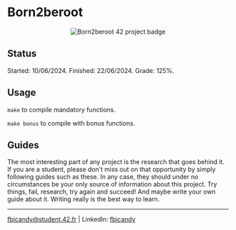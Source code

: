 # Born2beroot

<p align="center">
  <img src="https://github.com/FreddyBicandy50/42draft/blob/main/42_badges/libfte.png?raw=true" alt="Born2beroot 42 project badge"/>
</p>

## Status
Started: 10/06/2024.
Finished: 22/06/2024.
Grade: 125%.

## Usage
``make`` to compile mandatory functions.

``make bonus`` to compile with bonus functions.

## Guides

The most interesting part of any project is the research that goes behind it. If you are a student, please don't miss out on that opportunity by simply following guides such as these. In any case, they should under no circumstances be your only source of information about this project. Try things, fail, research, try again and succeed! And maybe write your own guide about it. Writing really is the best way to learn.

---
fbicandy@student.42.fr | LinkedIn: [fbicandy](https://www.linkedin.com/in/freddy-bicandy/)